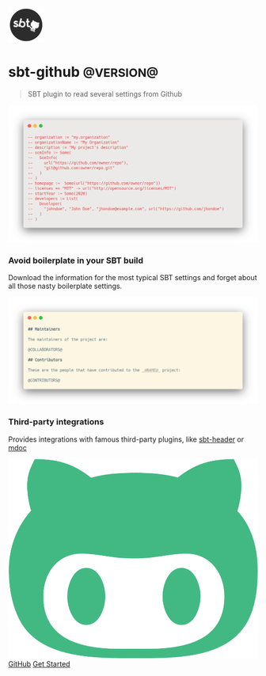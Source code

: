 ![logo](_media/logo.svg ':size=10%')

# sbt-github <small>@VERSION@</small>

> SBT plugin to read several settings from Github

<div class="flex-container">
<div style="flex: 50%;">

![Avoid boilerplate in your SBT build](_media/removed_settings.png ':size=60%')

### Avoid boilerplate in your SBT build

Download the information for the most typical SBT settings and forget about all those nasty boilerplate settings.

</div>
<div style="flex: 50%;">

![Third-party integrations](_media/third_party_integrations.png ':size=60%')

### Third-party integrations

Provides integrations with famous third-party plugins, like [sbt-header](https://github.com/sbt/sbt-header) or [mdoc](https://scalameta.org/mdoc/)

</div>
</div>

[![](_media/octocat.svg ':size=15px') GitHub](https://github.com/alejandrohdezma/sbt-github/)
[Get Started](getting-started.md)